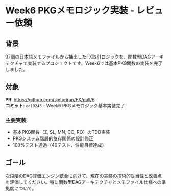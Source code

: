 # Week6 PKGメモロジック実装 - レビュー依頼

## 背景
97個の日本語メモファイルから抽出したFX取引ロジックを、関数型DAGアーキテクチャで実装するプロジェクトです。Week6では基本PKG関数の実装を完了しました。

## 対象
**PR**: https://github.com/sintariran/FX/pull/6  
**コミット**: `ce19245` - Week6 PKGメモロジック基本実装完了

### 主要実装
- 基本PKG関数（Z, SL, MN, CO, RO）のTDD実装
- PKGシステム階層的依存関係の設計修正
- 100%テスト通過（40テスト、性能目標達成）

## ゴール
次段階のDAG評価エンジン統合に向けて、現在の実装の技術的妥当性と改善点を評価してください。特に関数型DAGアーキテクチャとメモファイル仕様への準拠度について。